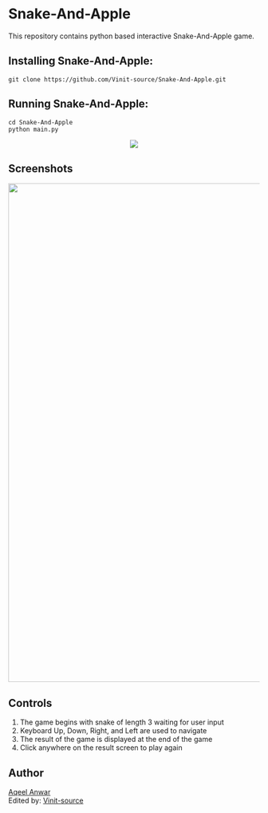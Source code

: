 # Snake-And-Apple

This repository contains python based interactive Snake-And-Apple game.

## Installing Snake-And-Apple:

```
git clone https://github.com/Vinit-source/Snake-And-Apple.git
```

## Running Snake-And-Apple:
```
cd Snake-And-Apple
python main.py
```

<p align="center">
<img src="/images/preview.gif">
</p>

## Screenshots
<p align="center">
<img width=1000 src="/images/screenshot.png">
</p>

## Controls
1. The game begins with snake of length 3 waiting for user input
2. Keyboard Up, Down, Right, and Left are used to navigate
3. The result of the game is displayed at the end of the game
4. Click anywhere on the result screen to play again


## Author
[Aqeel Anwar](https://www.prism.gatech.edu/~manwar8)    
Edited by: [Vinit-source](https://github.com/Vinit-source)

